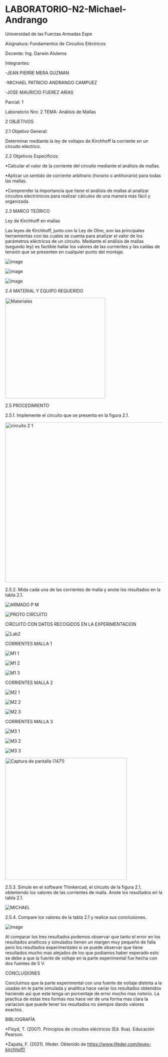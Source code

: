 # LABORATORIO-N2-Michael-Andrango


Universidad de las Fuerzas Armadas Espe

Asignatura: Fundamentos de Circuitos Eléctricos

Docente: Ing. Darwin Alulema

Integrantes:

-JEAN PIERRE MERA GUZMAN 

-MICHAEL PATRICIO ANDRANGO CAMPUEZ 

-JOSE MAURICIO FUEREZ ARIAS

Parcial: 1

Laboratorio Nro: 2 TEMA: Análisis de Mallas

2  OBJETIVOS

2.1  Objetivo General:

Determinar mediante la ley de voltajes de Kirchhoff la corriente en un circuito eléctrico.

2.2  Objetivos Específicos:

•Calcular el valor de la corriente del circuito mediante el análisis de mallas.

•Aplicar un sentido de corriente arbitrario (horario o antihorario) para todas las mallas.

•Comprender la importancia que tiene el análisis de mallas al analizar circuitos electrónicos para realizar cálculos de una manera más fácil y organizada.

2.3 MARCO TEÓRICO 

Ley de Kirchhoff en mallas

Las leyes de Kirchhoff, junto con la Ley de Ohm, son las principales herramientas con las cuales se cuenta para analizar el valor de los parámetros eléctricos de un circuito. Mediante el análisis de mallas (segundo ley) es factible hallar los valores de las corrientes y las caídas de tensión que se presenten en cualquier punto del montaje.


![image](https://user-images.githubusercontent.com/104911658/202546392-2af22d4d-bfad-4c04-9484-726178589549.png)

![image](https://user-images.githubusercontent.com/104911658/202544301-f21c5ef3-482d-4cb2-be8c-af0e9a6c968b.png)

![image](https://user-images.githubusercontent.com/104911658/202546246-1b7b6070-c4b4-468c-a53b-3b1ab1187cfb.png)

2.4  MATERIAL Y EQUIPO REQUERIDO

<img width="320" alt="Materiales" src="https://user-images.githubusercontent.com/117534483/202628052-c6380ec4-b6c3-4dd4-b2fc-bcd7a2d9a882.png">

2.5  PROCEDIMIENTO

2.5.1.	Implemente el circuito que se presenta en la figura 2.1.

<img width="510" alt="circuito 2 1" src="https://user-images.githubusercontent.com/117534483/202628835-526e1a3d-c991-4841-88d8-9b33c2bea0ac.png">

2.5.2.	Mida cada una de las corrientes de malla y anote los resultados en la tabla 2.1.

![ARMADO P M](https://user-images.githubusercontent.com/117534483/202632322-3bffca94-b4b7-4f1a-b77b-7cdbd217eb8e.jpg)

![PROTO CIRCUITO](https://user-images.githubusercontent.com/117534483/202632337-f739775a-0cfc-4d61-b76b-711c35f92871.jpg)

CIRCUITO CON DATOS RECOGIDOS EN LA EXPERIMENTACION

![Lab2](https://user-images.githubusercontent.com/117534483/202651540-2ced2859-81fc-44b4-88b6-06c6fb20bad6.jpeg)

CORRIENTES MALLA 1

![M1 1](https://user-images.githubusercontent.com/117534483/202632419-5a28594d-e3ea-4ef8-8153-5a4d821946b7.jpg)

![M1 2](https://user-images.githubusercontent.com/117534483/202632424-0a8f771e-53b2-4f2f-85ba-e0e1f2c5edf0.jpg)

![M1 3](https://user-images.githubusercontent.com/117534483/202632426-7b1753ef-1363-4029-9e51-e2887899a007.jpg)

CORRIENTES MALLA 2

![M2 1](https://user-images.githubusercontent.com/117534483/202632541-3e3c09f7-4b63-4ddc-b7d9-f824fb445046.jpg)

![M2 2](https://user-images.githubusercontent.com/117534483/202632545-cff08955-f88b-4934-9a70-6593ad375d21.jpg)

![M2 3](https://user-images.githubusercontent.com/117534483/202632548-c90b54a0-42ba-488c-b042-3e3a73f4bf9e.jpg)

CORRIENTES MALLA 3

![M3 1](https://user-images.githubusercontent.com/117534483/202632599-05f50be4-0d15-4178-8b9b-a0a27813014c.jpg)

![M3 2](https://user-images.githubusercontent.com/117534483/202632620-c2c2e56c-c96f-44cc-b0e3-3dcd65ccdb1b.jpg)

![M3 3](https://user-images.githubusercontent.com/117534483/202632623-ed07537e-97eb-4c82-b9cf-63273dd83c29.jpg)

<img width="389" alt="Captura de pantalla (1471)" src="https://user-images.githubusercontent.com/117534483/202738916-241cd172-036e-4b4b-a9af-e8bcb5365f04.png">


2.5.3.	Simule en el software Thinkercad, el circuito de la figura 2.1, obteniendo los valores de las corrientes de malla. Anote los resultados en la tabla 2.1.


![MICHAEL](https://user-images.githubusercontent.com/107088999/202735379-4f2e6534-1fd4-4a56-9450-1e7b8782e8ae.png)


2.5.4.	Compare los valores de la tabla 2.1 y realice sus conclusiones.


![image](https://user-images.githubusercontent.com/107088999/202749022-45f2b710-0aac-43b5-8269-34d3c1ddfca5.png)


Al comparar los tres resultados podemos observar que tanto el error en los resultados analticos y simulados tienen un margen muy pequeño de falla pero los resultados experimentales si se puede observar que tiene resultados mucho mas alejados de los que podiamos haber esperado esto se debe a que la fuente de voltaje en la parte experimental fue hecha con dos fuentes de 5 V.


CONCLUSIONES

Concluimos que la parte experimental con una fuente de voltaje distinta a la usadas en le parte simulada y analitica hace variar los resultados obtenidos haciendo asi que este tenga un porcentaje de error mucho mas notorio.
La practica de estas tres formas nos hace ver de una forma mas clara la variacion que puede tener los resultados no siempre dando valores exactos. 


BIBLIOGRAFÍA

*Floyd, T. (2007). Principios de circuitos eléctricos (Ed. 8va). Educación Pearson.

*Zapata, F. (2021). lifeder. Obtenido de https://www.lifeder.com/leyes-kirchhoff/

